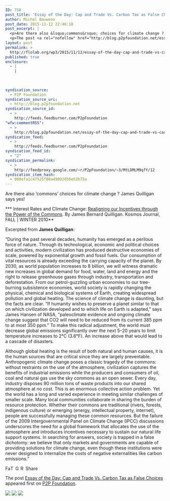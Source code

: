 ```yaml
---
ID: 758
post_title: 'Essay of the Day: Cap and Trade Vs. Carbon Tax as False Choices'
author: Michel Bauwens
post_date: 2015-11-12 22:46:18
post_excerpt: |
  <p>Are there also &lsquo;commons&rsquo; choices for climate change ? James Quilligan says yes! * Interest Rates and Climate Change: Realigning our Incentives through the Power of the Commons. By James Bernard Quilligan. Kosmos Journal, FALL | WINTER 2010 Excerpted from James Quilligan: &ldquo;During the past several decades, humanity has emerged as a perilous force of [&hellip;]</p>
  <p>The post <a rel="nofollow" href="http://blog.p2pfoundation.net/essay-of-the-day-cap-and-trade-vs-carbon-tax-as-false-choices/2015/11/12">Essay of the Day: Cap and Trade Vs. Carbon Tax as False Choices</a> appeared first on <a rel="nofollow" href="http://blog.p2pfoundation.net/">P2P Foundation</a>.</p>
layout: post
permalink: >
  http://flolab.org/wp3/2015/11/12/essay-of-the-day-cap-and-trade-vs-carbon-tax-as-false-choices/
published: true
enclosure:
  - |
    |
        
        
        
syndication_source:
  - P2P Foundation
syndication_source_uri:
  - http://blog.p2pfoundation.net
syndication_source_id:
  - >
    http://feeds.feedburner.com/P2pFoundation
"wfw:commentRSS":
  - >
    http://blog.p2pfoundation.net/essay-of-the-day-cap-and-trade-vs-carbon-tax-as-false-choices/2015/11/12/feed
syndication_feed:
  - >
    http://feeds.feedburner.com/P2pFoundation
syndication_feed_id:
  - "2"
syndication_permalink:
  - >
    http://feedproxy.google.com/~r/P2pFoundation/~3/MtLDMLM9qfY/12
syndication_item_hash:
  - 000efa1c47525f80a49092856e52b75a
---
```

Are there also ‘commons’ choices for climate change ? James Quilligan says yes!

*** Interest Rates and Climate Change: [Realigning our Incentives through the Power of the Commons][1]. By James Bernard Quilligan. Kosmos Journal, FALL | WINTER 2010**

Excerpted from **James Quilligan**:

“During the past several decades, humanity has emerged as a perilous force of nature. Through its technological, economic and political choices and activities, modern civilization has produced destructive economies of scale, powered by exponential growth and fossil fuels. Our consumption of vital resources is already exceeding the carrying capacity of the planet. By 2030, as world population increases to 8 billion, we will witness dramatic new increases in global demand for food, water, land and energy and the right to release greenhouse gases through industry, transportation and deforestation. From our petrol-guzzling urban economies to our tree-burning subsistence economies, world society is rapidly changing the physical, chemical and biological systems of Earth, creating widespread pollution and global heating. The science of climate change is daunting, but the facts are clear. “If humanity wishes to preserve a planet similar to that on which civilization developed and to which life on Earth is adapted,” says James Hansen of NASA, “paleoclimate evidence and ongoing climate change suggest that CO2 will need to be reduced from its current 385 ppm to at most 350 ppm.” To make this radical adjustment, the world must decrease global emissions significantly over the next 5–20 years to limit temperature increases to 2°C (3.6°F). An increase above that would lead to a cascade of disasters.

Although global heating is the result of both natural and human causes, it is the human sources that are critical since they are largely preventable. Anthropogenic climate change poses a classic tragedy of the commons: without restraints on the use of the atmosphere, civilization captures the benefits of industrial emissions while the producers and consumers of oil, coal and natural gas use the sky commons as an open sewer. Every day, industry disposes 90 million tons of waste products into our shared atmosphere at no cost. This is an enormous collective action problem. Yet the world has a long and varied experience in meeting similar challenges of smaller scale. Many local communities collaborate in sharing the burden of resource protection. Whether their commons are traditional (rivers, forests, indigenous culture) or emerging (energy, intellectual property, internet), people are successfully managing these common resources. But the failure of the 2009 Intergovernmental Panel on Climate Change (IPCC) discussions underscores the need for a global framework that allocates the use of the atmosphere and introduces incentives necessary to sustain our natural life support systems. In searching for answers, society is trapped in a false dichotomy: we believe that only markets and governments are capable of providing solutions for climate change, even though these institutions were never designed to internalize the costs of negative externalities like carbon emissions.”

<a class="a2a_button_facebook" href="http://www.addtoany.com/add_to/facebook?linkurl=http%3A%2F%2Fblog.p2pfoundation.net%2Fessay-of-the-day-cap-and-trade-vs-carbon-tax-as-false-choices%2F2015%2F11%2F12&linkname=Essay%20of%20the%20Day%3A%20Cap%20and%20Trade%20Vs.%20Carbon%20Tax%20as%20False%20Choices" title="Facebook" rel="nofollow"><img src="http://blog.p2pfoundation.net/wp-content/plugins/add-to-any/icons/facebook.png" width="16" height="16" alt="Facebook" /></a><a class="a2a_button_twitter" href="http://www.addtoany.com/add_to/twitter?linkurl=http%3A%2F%2Fblog.p2pfoundation.net%2Fessay-of-the-day-cap-and-trade-vs-carbon-tax-as-false-choices%2F2015%2F11%2F12&linkname=Essay%20of%20the%20Day%3A%20Cap%20and%20Trade%20Vs.%20Carbon%20Tax%20as%20False%20Choices" title="Twitter" rel="nofollow"><img src="http://blog.p2pfoundation.net/wp-content/plugins/add-to-any/icons/twitter.png" width="16" height="16" alt="Twitter" /></a><a class="a2a_button_google_plus" href="http://www.addtoany.com/add_to/google_plus?linkurl=http%3A%2F%2Fblog.p2pfoundation.net%2Fessay-of-the-day-cap-and-trade-vs-carbon-tax-as-false-choices%2F2015%2F11%2F12&linkname=Essay%20of%20the%20Day%3A%20Cap%20and%20Trade%20Vs.%20Carbon%20Tax%20as%20False%20Choices" title="Google+" rel="nofollow"><img src="http://blog.p2pfoundation.net/wp-content/plugins/add-to-any/icons/google_plus.png" width="16" height="16" alt="Google+" /></a><a class="a2a_button_reddit" href="http://www.addtoany.com/add_to/reddit?linkurl=http%3A%2F%2Fblog.p2pfoundation.net%2Fessay-of-the-day-cap-and-trade-vs-carbon-tax-as-false-choices%2F2015%2F11%2F12&linkname=Essay%20of%20the%20Day%3A%20Cap%20and%20Trade%20Vs.%20Carbon%20Tax%20as%20False%20Choices" title="Reddit" rel="nofollow"><img src="http://blog.p2pfoundation.net/wp-content/plugins/add-to-any/icons/reddit.png" width="16" height="16" alt="Reddit" /></a><a class="a2a_dd a2a_target addtoany_share_save" href="https://www.addtoany.com/share#url=http%3A%2F%2Fblog.p2pfoundation.net%2Fessay-of-the-day-cap-and-trade-vs-carbon-tax-as-false-choices%2F2015%2F11%2F12&title=Essay%20of%20the%20Day%3A%20Cap%20and%20Trade%20Vs.%20Carbon%20Tax%20as%20False%20Choices" id="wpa2a_2"><img src="http://blog.p2pfoundation.net/wp-content/plugins/add-to-any/share_save_120_16.png" width="120" height="16" alt="Share" /></a>

The post <a rel="nofollow" href="http://blog.p2pfoundation.net/essay-of-the-day-cap-and-trade-vs-carbon-tax-as-false-choices/2015/11/12">Essay of the Day: Cap and Trade Vs. Carbon Tax as False Choices</a> appeared first on <a rel="nofollow" href="http://blog.p2pfoundation.net/">P2P Foundation</a>.

<div class="feedflare">
  <a href="http://feeds.feedburner.com/~ff/P2pFoundation?a=MtLDMLM9qfY:KDtzU9WYn5s:7Q72WNTAKBA"><img src="http://feeds.feedburner.com/~ff/P2pFoundation?d=7Q72WNTAKBA" border="0" /></img></a> <a href="http://feeds.feedburner.com/~ff/P2pFoundation?a=MtLDMLM9qfY:KDtzU9WYn5s:D7DqB2pKExk"><img src="http://feeds.feedburner.com/~ff/P2pFoundation?i=MtLDMLM9qfY:KDtzU9WYn5s:D7DqB2pKExk" border="0" /></img></a> <a href="http://feeds.feedburner.com/~ff/P2pFoundation?a=MtLDMLM9qfY:KDtzU9WYn5s:2mJPEYqXBVI"><img src="http://feeds.feedburner.com/~ff/P2pFoundation?d=2mJPEYqXBVI" border="0" /></img></a>
</div>

<img src="http://feeds.feedburner.com/~r/P2pFoundation/~4/MtLDMLM9qfY" height="1" width="1" alt="" />

 [1]: http://www.kosmosjournal.org/article/interest-rates-and-climate-change-realigning-our-incentives-through-the-power-of-the-commons/
